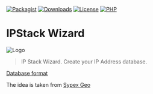 [![Packagist](https://img.shields.io/packagist/v/ipstack/wizard.svg?style=flat-square)](https://packagist.org/packages/ipstack/wizard)
[![Downloads](https://img.shields.io/packagist/dt/ipstack/wizard.svg?style=flat-square)](https://packagist.org/packages/ipstack/wizard/stats)
[![License](https://img.shields.io/packagist/l/ipstack/wizard.svg?style=flat-square)](https://github.com/ipstack/wizard/blob/master/LICENSE)
[![PHP](https://img.shields.io/packagist/php-v/ipstack/wizard.svg?style=flat-square)](https://php.net)

# IPStack Wizard
![Logo](https://github.com/ipstack/finder/wiki/img/logo.png)

> IP Stack Wizard. Create your IP Address database.

[Database format](https://github.com/ipstack/database-format/tree/v2.0.0)

The idea is taken from [Sypex Geo](https://sypexgeo.net)
